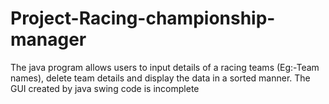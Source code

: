 # Project-Racing-championship-manager
The java program allows users to input details of a racing teams (Eg:-Team names), delete team details and display the data in a sorted manner. 
The GUI created by java swing code is incomplete
